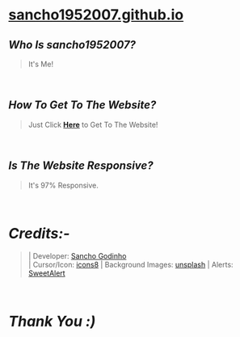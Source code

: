 # [sancho1952007.github.io](https://sancho1952007.github.io/)
## *Who Is sancho1952007?*
> It's Me!

<br>

## *How To Get To The Website?*
> Just Click **[Here](https://sancho1952007.github.io/)** to Get To The Website!

<br>

## *Is The Website Responsive?*
> It's 97% Responsive.

<br>

# *Credits:-*
>| Developer: [Sancho Godinho](https://github.com/sancho1952007)  
>| Cursor/Icon: [icons8](https://icons8.com)
>| Background Images: [unsplash](https://unsplash.com/)
>| Alerts: [SweetAlert](https://sweetalert.js.org/)

<br>

# *Thank You :)*
